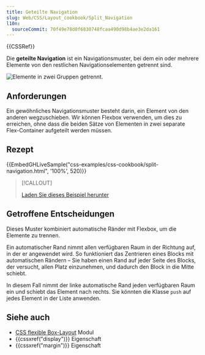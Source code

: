 ```yaml
---
title: Geteilte Navigation
slug: Web/CSS/Layout_cookbook/Split_Navigation
l10n:
  sourceCommit: 70f49e78d0f6830748fcaa490d98b4ae3e2da161
---
```


{{CSSRef}}

Die **geteilte Navigation** ist ein Navigationsmuster, bei dem ein oder mehrere Elemente von den restlichen Navigationselementen getrennt sind.

![Elemente in zwei Gruppen getrennt.](split-navigation.png)

## Anforderungen

Ein gewöhnliches Navigationsmuster besteht darin, ein Element von den anderen wegzuschieben. Wir können Flexbox verwenden, um dies zu erreichen, ohne dass die beiden Sätze von Elementen in zwei separate Flex-Container aufgeteilt werden müssen.

## Rezept

{{EmbedGHLiveSample("css-examples/css-cookbook/split-navigation.html", '100%', 520)}}

> [!CALLOUT]
>
> [Laden Sie dieses Beispiel herunter](https://github.com/mdn/css-examples/blob/main/css-cookbook/split-navigation--download.html)

## Getroffene Entscheidungen

Dieses Muster kombiniert automatische Ränder mit Flexbox, um die Elemente zu trennen.

Ein automatischer Rand nimmt allen verfügbaren Raum in der Richtung auf, in der er angewendet wird. So funktioniert das Zentrieren eines Blocks mit automatischen Rändern – Sie haben einen Rand auf jeder Seite des Blocks, der versucht, allen Platz einzunehmen, und dadurch den Block in die Mitte schiebt.

In diesem Fall nimmt der linke automatische Rand jeden verfügbaren Raum ein und schiebt das Element nach rechts. Sie könnten die Klasse `push` auf jedes Element in der Liste anwenden.

## Siehe auch

- [CSS flexible Box-Layout](/de/docs/Web/CSS/CSS_flexible_box_layout) Modul
- {{cssxref("display")}} Eigenschaft
- {{cssxref("margin")}} Eigenschaft
